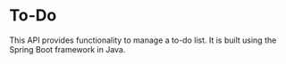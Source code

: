 # To-Do
This API provides functionality to manage a to-do list. It is built using the Spring Boot framework in Java.
